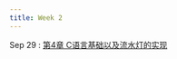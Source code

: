 ```yaml
---
title: Week 2
---
```


Sep 29
: [第4章 C语言基础以及流水灯的实现](https://www.neiw.space/2025%E7%A7%8B%E5%8D%95%E7%89%87%E6%9C%BA%E5%8E%9F%E7%90%86%E4%B8%8E%E5%BA%94%E7%94%A8/%E8%AF%BE%E4%BB%B6%E7%AC%AC4%E7%AB%A0%20C%E8%AF%AD%E8%A8%80%E5%9F%BA%E7%A1%80%E4%BB%A5%E5%8F%8A%E6%B5%81%E6%B0%B4%E7%81%AF%E7%9A%84%E5%AE%9E%E7%8E%B0/index.html)
